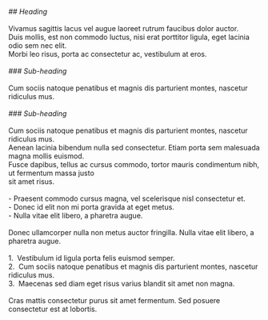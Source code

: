 <p><i>## Heading</i><br><br>Vivamus sagittis lacus vel augue laoreet rutrum faucibus dolor auctor.<br>Duis mollis, est non commodo luctus, nisi erat porttitor ligula, eget lacinia odio sem nec elit.<br>Morbi leo risus, porta ac consectetur ac, vestibulum at eros.<br><br><i>### Sub-heading</i><br><br>Cum sociis natoque penatibus et magnis dis parturient montes, nascetur ridiculus mus.<br><br><i>### Sub-heading</i><br><br>Cum sociis natoque penatibus et magnis dis parturient montes, nascetur ridiculus mus.<br>Aenean lacinia bibendum nulla sed consectetur. Etiam porta sem malesuada magna mollis euismod.<br>Fusce dapibus, tellus ac cursus commodo, tortor mauris condimentum nibh, ut fermentum massa justo<br>sit amet risus.<br><br>- Praesent commodo cursus magna, vel scelerisque nisl consectetur et.<br>- Donec id elit non mi porta gravida at eget metus.<br>- Nulla vitae elit libero, a pharetra augue.<br><br>Donec ullamcorper nulla non metus auctor fringilla. Nulla vitae elit libero, a pharetra augue.<br><br>1. &nbsp;Vestibulum id ligula porta felis euismod semper.<br>2. &nbsp;Cum sociis natoque penatibus et magnis dis parturient montes, nascetur ridiculus mus.<br>3. &nbsp;Maecenas sed diam eget risus varius blandit sit amet non magna.<br><br>Cras mattis consectetur purus sit amet fermentum. Sed posuere consectetur est at lobortis.</p><p><br><br><br><br><br><br><br><br><br><br>&nbsp;</p>